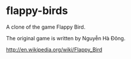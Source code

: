 flappy-birds
============

A clone of the game Flappy Bird.

The original game is written by Nguyễn Hà Đông.

http://en.wikipedia.org/wiki/Flappy_Bird
